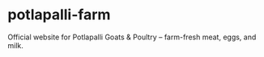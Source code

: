 # potlapalli-farm
Official website for Potlapalli Goats &amp; Poultry – farm-fresh meat, eggs, and milk.
